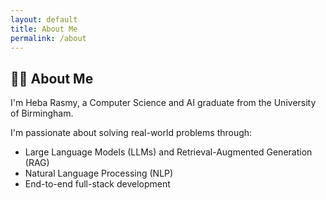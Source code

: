 ```yaml
---
layout: default
title: About Me
permalink: /about
---
```


## 👩‍💻 About Me

I'm Heba Rasmy, a Computer Science and AI graduate from the University of Birmingham.

I'm passionate about solving real-world problems through:
- Large Language Models (LLMs) and Retrieval-Augmented Generation (RAG)
- Natural Language Processing (NLP)
- End-to-end full-stack development

